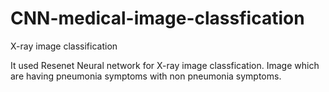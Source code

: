 # CNN-medical-image-classfication
X-ray image classification

It used Resenet Neural network for X-ray image classfication.
Image which are having pneumonia symptoms with non pneumonia symptoms.
